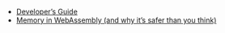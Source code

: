 
- [Developer’s Guide](http://webassembly.org/getting-started/developers-guide/)
- [Memory in WebAssembly (and why it’s safer than you think)](https://hacks.mozilla.org/2017/07/memory-in-webassembly-and-why-its-safer-than-you-think/)
